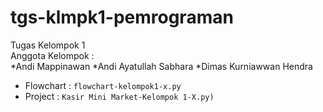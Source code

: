 # tgs-klmpk1-pemrograman
<div>Tugas  Kelompok 1 </div>
<div>Anggota Kelompok :</div>
*Andi Mappinawan 
                        *Andi Ayatullah Sabhara
                       *Dimas Kurniawwan Hendra

* Flowchart :  `flowchart-kelompok1-x.py`
* Project  : `Kasir Mini Market-Kelompok 1-X.py)`
